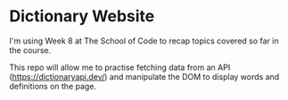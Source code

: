 # Dictionary Website

I'm using Week 8 at The School of Code to recap topics covered so far in the course. 

This repo will allow me to practise fetching data from an API (https://dictionaryapi.dev/) and manipulate the DOM to display words and definitions on the page.
